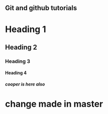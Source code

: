 ## Git and github tutorials

# Heading 1
## Heading 2
### Heading 3
#### Heading 4
##### cooper is here also
# change made in master
